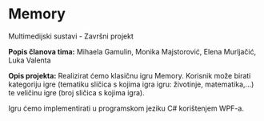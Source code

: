 # Memory
Multimedijski sustavi - Završni projekt

**Popis članova tima:** Mihaela Gamulin, Monika Majstorović, Elena Murljačić, Luka Valenta

**Opis projekta:**
Realizirat ćemo klasičnu igru Memory. Korisnik može birati
kategoriju igre (tematiku sličica s kojima igra igru: životinje,
matematika,...) te veličinu igre (broj sličica s kojima igra).

Igru ćemo implementirati u programskom jeziku C# korištenjem WPF-a.

